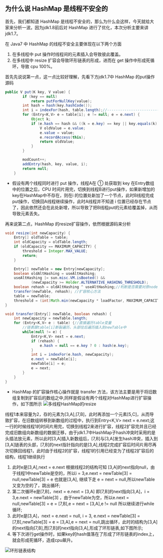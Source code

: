 ## 为什么说 HashMap 是线程不安全的

首先，我们都知道 HashMap 是线程不安全的，那么为什么会这样，今天就给大家来分析一波。因为jdk1.8前后对 HashMap 进行了优化，本次分析主要来讲jdk1.7。 

在 Java7 中 HashMap 的线程不安全主要体现在以下两个方面

1. 在多线程中 put 操作时线程间的元素插入会导致彼此覆盖。
2. 在多线程中 resize 扩容会导致环形链表的形成，进而在 get 操作中形成死循环，导致 cpu 100%。

首先先说说第一点，这一点比较好理解，先看下方jdk1.7中 HashMap 的put操作源码

```java
public V put(K key, V value) {
        if (key == null)
            return putForNullKey(value);
        int hash = hash(key.hashCode());
        int i = indexFor(hash, table.length);//---------------------------①
        for (Entry<K,V> e = table[i]; e != null; e = e.next) {
            Object k;
            if (e.hash == hash && ((k = e.key) == key || key.equals(k))) {
                V oldValue = e.value;
                e.value = value;
                e.recordAccess(this);
                return oldValue;
            }
        }

        modCount++;
        addEntry(hash, key, value, i);
        return null;
    }
```
* 假设有两个线程同时进行 put 操作，线程A在 ① 处获取到 key 在Entry数组中的位置之后，CPU 时间片用完，切换到线程B进行put操作，如果新增加的key在HashMap中不存在，则在i 的位置处新加了一个节点，此时B线程完成put操作，切换回A线程继续操作，此时A线程并不知道 i 位置已经存在节点了，因此依然还会在此处新增，所以导致了把B线程put的元素给覆盖掉，从而导致元素丢失。

再来说第二点，HashMap 的resize扩容操作，依然根据源码来分析

```java
void resize(int newCapacity) {
	Entry[] oldTable = table;
	int oldCapacity = oldTable.length;
	if (oldCapacity == MAXIMUM_CAPACITY) {
		threshold = Integer.MAX_VALUE;
		return;
	}

	Entry[] newTable = new Entry[newCapacity];
	boolean oldAltHashing = useAltHashing;
	useAltHashing |= sun.misc.VM.isBooted() &&
			(newCapacity >= Holder.ALTERNATIVE_HASHING_THRESHOLD);
	boolean rehash = oldAltHashing ^ useAltHashing;//判断是否需要对原node重新hash定位table的index
	transfer(newTable, rehash); //扩容核心方法
	table = newTable;
	threshold = (int)Math.min(newCapacity * loadFactor, MAXIMUM_CAPACITY + 1);
}

void transfer(Entry[] newTable, boolean rehash) {
	int newCapacity = newTable.length;
	for (Entry<K,V> e : table) {//直接遍历table变量
		//链表跟table[i]断裂遍历，头部往后遍历插入到newTable中
		while(null != e) {
			Entry<K,V> next = e.next;
			if (rehash) {
				e.hash = null == e.key ? 0 : hash(e.key);
			}
			int i = indexFor(e.hash, newCapacity);
			e.next = newTable[i];
			newTable[i] = e;
			e = next;
		}
	}
}
```
* HashMap 的扩容操作核心操作就是 transfer 方法，该方法主要是用于将旧数组复制到扩容后的数组之中,同样是假设有两个线程对HashMap进行扩容操作，如下图所示
![多线程HashMap的resize](https://upload-images.jianshu.io/upload_images/7853175-ab75cd3738471507.png?imageMogr2/auto-orient/)

线程1本来容量为2，存的元素为[3,A],[7,B]，此时再添加一个元素[5,C]，从而导致扩容，在旧数组转移到新数组的过程中，执行到Entry<K,V> next = e.next;这一行的时候线程1的时间片用完，切换到线程2来进行扩容，线程2扩容完并且已经完成旧数组向新数组的数据迁移，由于jdk1.7中HashMap子hash冲突时采用的是头插法放元素，所以此时[3,A]插入新数组后，[7,B]与[3,A]发生hash冲突，插入到[3,A]链表的头部，[7,B]的next指针指向的是[3,A],线程2完成扩容后时间片用尽再次切换回线程1，此时由于线程2的扩容，线程1的引用已经变为了线程2扩容后的结构，线程1继续执行

1. 此时e是[3,A],next = e.next 根据线程2的结构可知 [3,A]的next指向null，由于线程1中newTable是空的，所以i = 3,e.next = newTable[3] = null,newTable[3] = e 也就是[3,A], 继续下走 e = next = null,所以newTable又变为空的了，跳出循环;
2. 第二次循环e是[7,B]，next = e.next = [3,A] 即[7,B]的next指向[3,A]，i = 3,e.next = newTable[3] ，由于newTable为空，所以e.next = null,newTable[3] = e = [7,B],e = next = [3,A],e != null 所以继续进行while循环;
3. 此时e是[3,A]，next = e.next = null, i = 3, e.next = newTable[3] = [7,B],newTable[3] = e = [3,A],e = next = null,跳出循环，此时的结构为[3,A]的next指向[7,B],而[7,B]的next指向[3,A],形成了环形链表,如下图所示;
4. 等下次进行get操作时，如果key的hash值落在了形成了环形链表的index上，就会形成死循环，造成cpu飙升。

![环形链表结构](https://mmbiz.qpic.cn/mmbiz_jpg/gbBwdicwTiaibwd4BN6ftWqgSjKYicKmpdGibqxcAzXCnB4n3qUmX9KskDzG3wXWu3RYic6f6XQlat75ibcWBSR4opK7Q/0?wx_fmt=jpeg)
